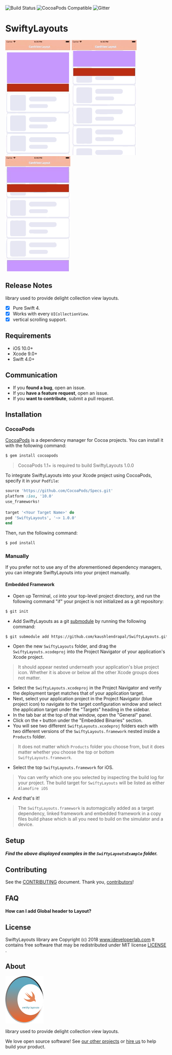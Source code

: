![Build Status](https://travis-ci.org/Alamofire/Alamofire.svg?branch=master)
![CocoaPods Compatible](https://img.shields.io/cocoapods/v/Alamofire.svg)
![Gitter](https://badges.gitter.im/Alamofire/Alamofire.svg)

# SwiftyLayouts

![](docs/swiftyLayout_demo1.gif)        ![](docs/swiftyLayout_demo2.gif)        ![](docs/swiftyLayout_demo3.gif)


## Release Notes

library used to provide delight collection view layouts.

- [X] Pure Swift 4.
- [X] Works with every `UICollectionView`.
- [X] vertical scrolling support.

## Requirements

- iOS 10.0+
- Xcode 9.0+
- Swift 4.0+

## Communication

- If you **found a bug**, open an issue.
- If you **have a feature request**, open an issue.
- If you **want to contribute**, submit a pull request.

## Installation

### CocoaPods

[CocoaPods](http://cocoapods.org) is a dependency manager for Cocoa projects. You can install it with the following command:

```bash
$ gem install cocoapods
```

> CocoaPods 1.1+ is required to build SwiftyLayouts 1.0.0

To integrate SwiftyLayouts into your Xcode project using CocoaPods, specify it in your `Podfile`:

```ruby
source 'https://github.com/CocoaPods/Specs.git'
platform :ios, '10.0'
use_frameworks!

target '<Your Target Name>' do
pod 'SwiftyLayouts', '~> 1.0.0'
end
```

Then, run the following command:

```bash
$ pod install
```

### Manually

If you prefer not to use any of the aforementioned dependency managers, you can integrate SwiftyLayouts into your project manually.

#### Embedded Framework

- Open up Terminal, `cd` into your top-level project directory, and run the following command "if" your project is not initialized as a git repository:

```bash
$ git init
```

- Add SwiftyLayouts as a git [submodule](http://git-scm.com/docs/git-submodule) by running the following command:

```bash
$ git submodule add https://github.com/kaushlendrapal/SwiftyLayouts.git
```

- Open the new `SwiftyLayouts` folder, and drag the `SwiftyLayouts.xcodeproj` into the Project Navigator of your application's Xcode project.

> It should appear nested underneath your application's blue project icon. Whether it is above or below all the other Xcode groups does not matter.

- Select the `SwiftyLayouts.xcodeproj` in the Project Navigator and verify the deployment target matches that of your application target.
- Next, select your application project in the Project Navigator (blue project icon) to navigate to the target configuration window and select the application target under the "Targets" heading in the sidebar.
- In the tab bar at the top of that window, open the "General" panel.
- Click on the `+` button under the "Embedded Binaries" section.
- You will see two different `SwiftyLayouts.xcodeproj` folders each with two different versions of the `SwiftyLayouts.framework` nested inside a `Products` folder.

> It does not matter which `Products` folder you choose from, but it does matter whether you choose the top or bottom `SwiftyLayouts.framework`.

- Select the top `SwiftyLayouts.framework` for iOS.

> You can verify which one you selected by inspecting the build log for your project. The build target for `SwiftyLayouts` will be listed as either `Alamofire iOS`

- And that's it!

> The `SwiftyLayouts.framework` is automagically added as a target dependency, linked framework and embedded framework in a copy files build phase which is all you need to build on the simulator and a device.

## Setup

##### Find the above displayed examples in the `SwiftyLayoutsExample` folder.

## Contributing

See the [CONTRIBUTING] document.
Thank you, [contributors]!

[CONTRIBUTING]: CONTRIBUTING.md
[contributors]: https://github.com/kaushlendrapal/SwiftyLayouts/graphs/contributors

## FAQ

####  How can I add Global header to Layout?


## License

SwiftyLayouts library are Copyright (c) 2018 www.ideveloperlab.com
It contains free software that may be redistributed under MIT license [LICENSE] .

[LICENSE]: /LICENSE

## About

![SwiftyLayouts ](/Resources/swiftylayouts_v1.png)

library used to provide delight collection view layouts.

We love open source software!
See [our other projects][blogs]
or [hire us][hire] to help build your product.

[blogs]: https://ideveloperlab.com/blogs
[hire]: https://idevloperlab.com/hire_us/
[projects]: https://github.com/kaushlendrapal
